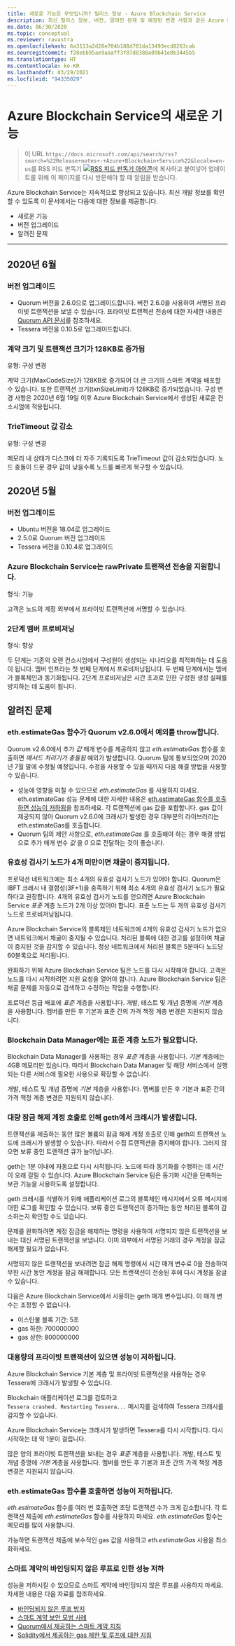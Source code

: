 ```yaml
---
title: 새로운 기능은 무엇입니까? 릴리스 정보 - Azure Blockchain Service
description: 최신 릴리스 정보, 버전, 알려진 문제 및 예정된 변경 사항과 같은 Azure Blockchain Service의 새로운 기능을 알아봅니다.
ms.date: 06/30/2020
ms.topic: conceptual
ms.reviewer: ravastra
ms.openlocfilehash: 6a3113a2d28e704b188d701da13493ecd8263cab
ms.sourcegitcommit: f28ebb95ae9aaaff3f87d8388a09b41e0b3445b5
ms.translationtype: HT
ms.contentlocale: ko-KR
ms.lasthandoff: 03/29/2021
ms.locfileid: "94335029"
---
```

# <a name="whats-new-in-azure-blockchain-service"></a>Azure Blockchain Service의 새로운 기능

> 이 URL `https://docs.microsoft.com/api/search/rss?search=%22Release+notes+-+Azure+Blockchain+Service%22&locale=en-us`를 RSS 피드 판독기 [![RSS 피드 판독기 아이콘](./media/whats-new/feed-icon-16x16.png)](/api/search/rss?locale=en-us&search=%2522Release%2bnotes%2b-%2bAzure%2bBlockchain%2bService%2522)에 복사하고 붙여넣어 업데이트를 위해 이 페이지를 다시 방문해야 할 때 알림을 받습니다.

Azure Blockchain Service는 지속적으로 향상되고 있습니다. 최신 개발 정보를 확인할 수 있도록 이 문서에서는 다음에 대한 정보를 제공합니다.

- 새로운 기능
- 버전 업그레이드
- 알려진 문제

---

## <a name="june-2020"></a>2020년 6월

### <a name="version-upgrades"></a>버전 업그레이드

- Quorum 버전을 2.6.0으로 업그레이드합니다. 버전 2.6.0을 사용하여 서명된 프라이빗 트랜잭션을 보낼 수 있습니다. 프라이빗 트랜잭션 전송에 대한 자세한 내용은 [Quorum API 문서](https://docs.goquorum.consensys.net/en/latest/Reference/APIs/ContractExtensionAPIs/#apis)를 참조하세요.
- Tessera 버전을 0.10.5로 업그레이드합니다.

### <a name="contract-size-and-transaction-size-increased-to-128-kb"></a>계약 크기 및 트랜잭션 크기가 128KB로 증가됨

유형: 구성 변경

계약 크기(MaxCodeSize)가 128KB로 증가되어 더 큰 크기의 스마트 계약을 배포할 수 있습니다. 또한 트랜잭션 크기(txnSizeLimit)가 128KB로 증가되었습니다. 구성 변경 사항은 2020년 6월 19일 이후 Azure Blockchain Service에서 생성된 새로운 컨소시엄에 적용됩니다.

### <a name="trietimeout-value-reduced"></a>TrieTimeout 값 감소

유형: 구성 변경

메모리 내 상태가 디스크에 더 자주 기록되도록 TrieTimeout 값이 감소되었습니다. 노드 충돌이 드문 경우 값이 낮을수록 노드를 빠르게 복구할 수 있습니다.

## <a name="may-2020"></a>2020년 5월

### <a name="version-upgrades"></a>버전 업그레이드

- Ubuntu 버전을 18.04로 업그레이드
- 2\.5.0로 Quorum 버전 업그레이드
- Tessera 버전을 0.10.4로 업그레이드

### <a name="azure-blockchain-service-supports-sending-rawprivate-transactions"></a>Azure Blockchain Service는 rawPrivate 트랜잭션 전송을 지원합니다.

형식: 기능

고객은 노드의 계정 외부에서 프라이빗 트랜잭션에 서명할 수 있습니다.

### <a name="two-phase-member-provisioning"></a>2단계 멤버 프로비저닝

형식: 향상

두 단계는 기존의 오랜 컨소시엄에서 구성원이 생성되는 시나리오를 최적화하는 데 도움이 됩니다. 멤버 인프라는 첫 번째 단계에서 프로비저닝됩니다. 두 번째 단계에서는 멤버가 블록체인과 동기화됩니다. 2단계 프로비저닝은 시간 초과로 인한 구성원 생성 실패를 방지하는 데 도움이 됩니다.

## <a name="known-issues"></a>알려진 문제

### <a name="ethestimategas-function-throws-exception-in-quorum-v260"></a>eth.estimateGas 함수가 Quorum v2.6.0에서 예외를 throw합니다.

Quorum v2.6.0에서 추가 *값* 매개 변수를 제공하지 않고 *eth.estimateGas* 함수를 호출하면 *메서드 처리기가 충돌됨* 예외가 발생합니다. Quorum 팀에 통보되었으며 2020년 7월 말에 수정될 예정입니다. 수정을 사용할 수 있을 때까지 다음 해결 방법을 사용할 수 있습니다.

- 성능에 영향을 미칠 수 있으므로 *eth.estimateGas* 를 사용하지 마세요. eth.estimateGas 성능 문제에 대한 자세한 내용은 [eth.estimateGas 함수를 호출하면 성능이 저하됨](#calling-ethestimategas-function-reduces-performance)을 참조하세요. 각 트랜잭션에 gas 값을 포함합니다. gas 값이 제공되지 않아 Quorum v2.6.0에 크래시가 발생한 경우 대부분의 라이브러리는 eth.estimateGas를 호출합니다.
- Quorum 팀의 제안 사항으로, *eth.estimateGas* 를 호출해야 하는 경우 해결 방법으로 추가 매개 변수 *값* 을 *0* 으로 전달하는 것이 좋습니다.

### <a name="mining-stops-if-fewer-than-four-validator-nodes"></a>유효성 검사기 노드가 4개 미만이면 채굴이 중지됩니다.

프로덕션 네트워크에는 최소 4개의 유효성 검사기 노드가 있어야 합니다. Quorum은 IBFT 크래시 내 결함성(3F+1)을 충족하기 위해 최소 4개의 유효성 검사기 노드가 필요하다고 권장합니다. 4개의 유효성 검사기 노드를 얻으려면 Azure Blockchain Service *표준* 계층 노드가 2개 이상 있어야 합니다. 표준 노드는 두 개의 유효성 검사기 노드로 프로비저닝됩니다.  

Azure Blockchain Service의 블록체인 네트워크에 4개의 유효성 검사기 노드가 없으면 네트워크에서 채굴이 중지될 수 있습니다. 처리된 블록에 대한 경고를 설정하여 채굴이 중지된 것을 감지할 수 있습니다. 정상 네트워크에서 처리된 블록은 5분마다 노드당 60블록으로 처리됩니다.

완화하기 위해 Azure Blockchain Service 팀은 노드를 다시 시작해야 합니다. 고객은 노드를 다시 시작하려면 지원 요청을 열어야 합니다. Azure Blockchain Service 팀은 채굴 문제를 자동으로 검색하고 수정하는 작업을 수행합니다.

프로덕션 등급 배포에 *표준* 계층을 사용합니다. 개발, 테스트 및 개념 증명에 *기본* 계층을 사용합니다. 멤버를 만든 후 기본과 표준 간의 가격 책정 계층 변경은 지원되지 않습니다.

### <a name="blockchain-data-manager-requires-standard-tier-node"></a>Blockchain Data Manager에는 표준 계층 노드가 필요합니다.

Blockchain Data Manager를 사용하는 경우 *표준* 계층을 사용합니다. *기본* 계층에는 4GB 메모리만 있습니다. 따라서 Blockchain Data Manager 및 해당 서비스에서 실행되는 다른 서비스에 필요한 사용으로 확장할 수 없습니다.

개발, 테스트 및 개념 증명에 *기본* 계층을 사용합니다. 멤버를 만든 후 기본과 표준 간의 가격 책정 계층 변경은 지원되지 않습니다.

### <a name="large-volume-of-unlock-account-calls-causes-geth-to-crash"></a>대량 잠금 해제 계정 호출로 인해 geth에서 크래시가 발생합니다.

트랜잭션을 제출하는 동안 많은 볼륨의 잠금 해제 계정 호출로 인해 geth의 트랜잭션 노드에 크래시가 발생할 수 있습니다. 따라서 수집 트랜잭션을 중지해야 합니다. 그러지 않으면 보류 중인 트랜잭션 큐가 늘어납니다.

geth는 1분 이내에 자동으로 다시 시작됩니다. 노드에 따라 동기화를 수행하는 데 시간이 오래 걸릴 수 있습니다. Azure Blockchain Service 팀은 동기화 시간을 단축하는 보관 기능을 사용하도록 설정합니다.

geth 크래시를 식별하기 위해 애플리케이션 로그의 블록체인 메시지에서 오류 메시지에 대한 로그를 확인할 수 있습니다. 보류 중인 트랜잭션이 증가하는 동안 처리된 블록이 감소하는지 확인할 수도 있습니다.

문제를 완화하려면 계정 잠금을 해제하는 명령을 사용하여 서명되지 않은 트랜잭션을 보내는 대신 서명된 트랜잭션을 보냅니다. 이미 외부에서 서명된 거래의 경우 계정을 잠금 해제할 필요가 없습니다.

서명되지 않은 트랜잭션을 보내려면 잠금 해제 명령에서 시간 매개 변수로 0을 전송하여 무한 시간 동안 계정을 잠금 해제합니다. 모든 트랜잭션이 전송된 후에 다시 계정을 잠글 수 있습니다.  

다음은 Azure Blockchain Service에서 사용하는 geth 매개 변수입니다. 이 매개 변수는 조정할 수 없습니다.

- 이스탄불 블록 기간: 5초
- gas 하한: 700000000
- gas 상한: 800000000

### <a name="large-volume-of-private-transactions-reduces-performance"></a>대용량의 프라이빗 트랜잭션이 있으면 성능이 저하됩니다.

Azure Blockchain Service 기본 계층 및 프라이빗 트랜잭션을 사용하는 경우 Tessera에 크래시가 발생할 수 있습니다.

Blockchain 애플리케이션 로그를 검토하고 `Tessera crashed. Restarting Tessera...` 메시지를 검색하여 Tessera 크래시를 감지할 수 있습니다.

Azure Blockchain Service는 크래시가 발생하면 Tessera를 다시 시작합니다. 다시 시작하는 데 약 1분이 걸립니다.

많은 양의 프라이빗 트랜잭션을 보내는 경우 *표준* 계층을 사용합니다. 개발, 테스트 및 개념 증명에 *기본* 계층을 사용합니다. 멤버를 만든 후 기본과 표준 간의 가격 책정 계층 변경은 지원되지 않습니다.

### <a name="calling-ethestimategas-function-reduces-performance"></a>eth.estimateGas 함수를 호출하면 성능이 저하됩니다.

*eth.estimateGas* 함수를 여러 번 호출하면 초당 트랜잭션 수가 크게 감소합니다. 각 트랜잭션 제출에 *eth.estimateGas* 함수를 사용하지 마세요. *eth.estimateGas* 함수는 메모리를 많이 사용합니다.

가능하면 트랜잭션 제출에 보수적인 gas 값을 사용하고 *eth.estimateGas* 사용을 최소화하세요.

### <a name="unbounded-loops-in-smart-contracts-reduces-performance"></a>스마트 계약의 바인딩되지 않은 루프로 인한 성능 저하

성능을 저하시킬 수 있으므로 스마트 계약에 바인딩되지 않은 루프를 사용하지 마세요. 자세한 내용은 다음 자료를 참조하세요.

- [바인딩되지 않은 루프 방지](https://blog.b9lab.com/getting-loopy-with-solidity-1d51794622ad )
- [스마트 계약 보안 모범 사례](https://github.com/ConsenSys/smart-contract-best-practices)
- [Quorum에서 제공하는 스마트 계약 지침](https://docs.goquorum.consensys.net/en/stable/Concepts/Security/Framework/DecentralizedApplication/SmartContractsSecurity/)
- [Solidity에서 제공하는 gas 제한 및 루프에 대한 지침](https://solidity.readthedocs.io/en/develop/security-considerations.html#gas-limit-and-loops)